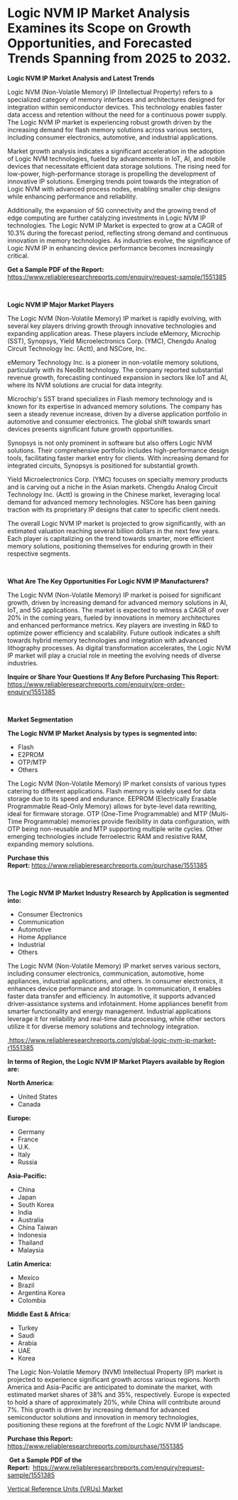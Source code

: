 <p><h1>Logic NVM IP Market Analysis Examines its Scope on Growth Opportunities, and Forecasted Trends Spanning from 2025 to 2032.</h1></p><p><strong>Logic NVM IP Market Analysis and Latest Trends</strong></p>
<p><p>Logic NVM (Non-Volatile Memory) IP (Intellectual Property) refers to a specialized category of memory interfaces and architectures designed for integration within semiconductor devices. This technology enables faster data access and retention without the need for a continuous power supply. The Logic NVM IP market is experiencing robust growth driven by the increasing demand for flash memory solutions across various sectors, including consumer electronics, automotive, and industrial applications.</p><p>Market growth analysis indicates a significant acceleration in the adoption of Logic NVM technologies, fueled by advancements in IoT, AI, and mobile devices that necessitate efficient data storage solutions. The rising need for low-power, high-performance storage is propelling the development of innovative IP solutions. Emerging trends point towards the integration of Logic NVM with advanced process nodes, enabling smaller chip designs while enhancing performance and reliability.</p><p>Additionally, the expansion of 5G connectivity and the growing trend of edge computing are further catalyzing investments in Logic NVM IP technologies. The Logic NVM IP Market is expected to grow at a CAGR of 10.3% during the forecast period, reflecting strong demand and continuous innovation in memory technologies. As industries evolve, the significance of Logic NVM IP in enhancing device performance becomes increasingly critical.</p></p>
<p><strong>Get a Sample PDF of the Report:&nbsp;</strong> <a href="https://www.reliableresearchreports.com/enquiry/request-sample/1551385?utm_campaign=3009&utm_medium=2&utm_source=Github&utm_content=ia&utm_term=06042025&utm_id=logic-nvm-ip">https://www.reliableresearchreports.com/enquiry/request-sample/1551385</a></p>
<p>&nbsp;</p>
<p><strong>Logic NVM IP Major Market Players</strong></p>
<p><p>The Logic NVM (Non-Volatile Memory) IP market is rapidly evolving, with several key players driving growth through innovative technologies and expanding application areas. These players include eMemory, Microchip (SST), Synopsys, Yield Microelectronics Corp. (YMC), Chengdu Analog Circuit Technology Inc. (Actt), and NSCore, Inc.</p><p>eMemory Technology Inc. is a pioneer in non-volatile memory solutions, particularly with its NeoBit technology. The company reported substantial revenue growth, forecasting continued expansion in sectors like IoT and AI, where its NVM solutions are crucial for data integrity.</p><p>Microchip's SST brand specializes in Flash memory technology and is known for its expertise in advanced memory solutions. The company has seen a steady revenue increase, driven by a diverse application portfolio in automotive and consumer electronics. The global shift towards smart devices presents significant future growth opportunities.</p><p>Synopsys is not only prominent in software but also offers Logic NVM solutions. Their comprehensive portfolio includes high-performance design tools, facilitating faster market entry for clients. With increasing demand for integrated circuits, Synopsys is positioned for substantial growth.</p><p>Yield Microelectronics Corp. (YMC) focuses on specialty memory products and is carving out a niche in the Asian markets. Chengdu Analog Circuit Technology Inc. (Actt) is growing in the Chinese market, leveraging local demand for advanced memory technologies. NSCore has been gaining traction with its proprietary IP designs that cater to specific client needs.</p><p>The overall Logic NVM IP market is projected to grow significantly, with an estimated valuation reaching several billion dollars in the next few years. Each player is capitalizing on the trend towards smarter, more efficient memory solutions, positioning themselves for enduring growth in their respective segments.</p></p>
<p>&nbsp;</p>
<p><strong>What Are The Key Opportunities For Logic NVM IP Manufacturers?</strong></p>
<p><p>The Logic NVM (Non-Volatile Memory) IP market is poised for significant growth, driven by increasing demand for advanced memory solutions in AI, IoT, and 5G applications. The market is expected to witness a CAGR of over 20% in the coming years, fueled by innovations in memory architectures and enhanced performance metrics. Key players are investing in R&D to optimize power efficiency and scalability. Future outlook indicates a shift towards hybrid memory technologies and integration with advanced lithography processes. As digital transformation accelerates, the Logic NVM IP market will play a crucial role in meeting the evolving needs of diverse industries.</p></p>
<p><strong>Inquire or Share Your Questions If Any Before Purchasing This Report:</strong> <a href="https://www.reliableresearchreports.com/enquiry/pre-order-enquiry/1551385?utm_campaign=3009&utm_medium=2&utm_source=Github&utm_content=ia&utm_term=06042025&utm_id=logic-nvm-ip">https://www.reliableresearchreports.com/enquiry/pre-order-enquiry/1551385</a></p>
<p>&nbsp;</p>
<p><strong>Market Segmentation</strong></p>
<p><strong>The Logic NVM IP Market Analysis by types is segmented into:</strong></p>
<p><ul><li>Flash</li><li>E2PROM</li><li>OTP/MTP</li><li>Others</li></ul></p>
<p><p>The Logic NVM (Non-Volatile Memory) IP market consists of various types catering to different applications. Flash memory is widely used for data storage due to its speed and endurance. EEPROM (Electrically Erasable Programmable Read-Only Memory) allows for byte-level data rewriting, ideal for firmware storage. OTP (One-Time Programmable) and MTP (Multi-Time Programmable) memories provide flexibility in data configuration, with OTP being non-reusable and MTP supporting multiple write cycles. Other emerging technologies include ferroelectric RAM and resistive RAM, expanding memory solutions.</p></p>
<p><strong>Purchase this Report:&nbsp;</strong><a href="https://www.reliableresearchreports.com/purchase/1551385?utm_campaign=3009&utm_medium=2&utm_source=Github&utm_content=ia&utm_term=06042025&utm_id=logic-nvm-ip">https://www.reliableresearchreports.com/purchase/1551385</a></p>
<p>&nbsp;</p>
<p><strong>The Logic NVM IP Market Industry Research by Application is segmented into:</strong></p>
<p><ul><li>Consumer Electronics</li><li>Communication</li><li>Automotive</li><li>Home Appliance</li><li>Industrial</li><li>Others</li></ul></p>
<p><p>The Logic NVM (Non-Volatile Memory) IP market serves various sectors, including consumer electronics, communication, automotive, home appliances, industrial applications, and others. In consumer electronics, it enhances device performance and storage. In communication, it enables faster data transfer and efficiency. In automotive, it supports advanced driver-assistance systems and infotainment. Home appliances benefit from smarter functionality and energy management. Industrial applications leverage it for reliability and real-time data processing, while other sectors utilize it for diverse memory solutions and technology integration.</p></p>
<p><a href="https://www.reliableresearchreports.com/global-logic-nvm-ip-market-r1551385?utm_campaign=3009&utm_medium=2&utm_source=Github&utm_content=ia&utm_term=06042025&utm_id=logic-nvm-ip">&nbsp;https://www.reliableresearchreports.com/global-logic-nvm-ip-market-r1551385</a></p>
<p><strong>In terms of Region, the Logic NVM IP Market Players available by Region are:</strong></p>
<p>
    <p> <strong> North America: </strong>
        <ul>
            <li>United States</li>
            <li>Canada</li>
        </ul>
        </p> 
    <p> <strong> Europe: </strong>
        <ul>
            <li>Germany</li>
            <li>France</li>
            <li>U.K.</li>
            <li>Italy</li>
            <li>Russia</li>
        </ul>
        </p> 
    <p> <strong> Asia-Pacific: </strong>
        <ul>
            <li>China</li>
            <li>Japan</li>
            <li>South Korea</li>
            <li>India</li>
            <li>Australia</li>
            <li>China Taiwan</li>
            <li>Indonesia</li>
            <li>Thailand</li>
            <li>Malaysia</li>
        </ul>
        </p> 
    <p> <strong> Latin America: </strong>
        <ul>
            <li>Mexico</li>
            <li>Brazil</li>
            <li>Argentina Korea</li>
            <li>Colombia</li>
        </ul>
        </p> 
    <p> <strong> Middle East & Africa: </strong>
        <ul>
            <li>Turkey</li>
            <li>Saudi</li>
            <li>Arabia</li>
            <li>UAE</li>
            <li>Korea</li>
        </ul>
    </p>
    </p>
<p><p>The Logic Non-Volatile Memory (NVM) Intellectual Property (IP) market is projected to experience significant growth across various regions. North America and Asia-Pacific are anticipated to dominate the market, with estimated market shares of 38% and 35%, respectively. Europe is expected to hold a share of approximately 20%, while China will contribute around 7%. This growth is driven by increasing demand for advanced semiconductor solutions and innovation in memory technologies, positioning these regions at the forefront of the Logic NVM IP landscape.</p></p>
<p><strong>Purchase this Report: </strong><a href="https://www.reliableresearchreports.com/purchase/1551385?utm_campaign=3009&utm_medium=2&utm_source=Github&utm_content=ia&utm_term=06042025&utm_id=logic-nvm-ip">https://www.reliableresearchreports.com/purchase/1551385</a></p>
<p>&nbsp;<strong>Get a Sample PDF of the Report:&nbsp;&nbsp;</strong><a href="https://www.reliableresearchreports.com/enquiry/request-sample/1551385?utm_campaign=3009&utm_medium=2&utm_source=Github&utm_content=ia&utm_term=06042025&utm_id=logic-nvm-ip">https://www.reliableresearchreports.com/enquiry/request-sample/1551385</a></p>
<p><strong></strong></p>
<p><p><a href="https://github.com/lateshab69/Market-Research-Report-List-1/blob/main/vertical-reference-units-vrus-market.md?utm_campaign=3009&utm_medium=2&utm_source=Github&utm_content=ia&utm_term=06042025&utm_id=logic-nvm-ip">Vertical Reference Units (VRUs) Market</a></p></p>